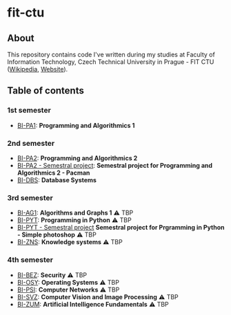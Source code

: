 # fit-ctu

## About
This repository contains code I've written during my studies at Faculty of Information Technology, Czech Technical University in Prague - FIT CTU ([Wikipedia](https://en.wikipedia.org/wiki/Faculty_of_Information_Technology,_Czech_Technical_University_in_Prague), [Website](https://fit.cvut.cz/cs)).

## Table of contents
### 1st semester
* [BI-PA1](/bi-pa1): **Programming and Algorithmics 1**

### 2nd semester
* [BI-PA2](/bi-pa2): **Programming and Algorithmics 2**
* [BI-PA2 - Semestral project](/bi-pa2-pacman): **Semestral project for Programming and Algorithmics 2 - Pacman**
* [BI-DBS](/bi-dbs): **Database Systems**

### 3rd semester
* [BI-AG1](/bi-ag1): **Algorithms and Graphs 1** :warning: TBP
* [BI-PYT](/bi-pyt): **Programming in Python** :warning: TBP
* [BI-PYT - Semestral project](/bi-pyt-simple-photoshop) **Semestral project for Prgramming in Python - Simple photoshop** :warning: TBP
* [BI-ZNS](/bi-zns): **Knowledge systems** :warning: TBP

### 4th semester
* [BI-BEZ](/bi-bez): **Security** :warning: TBP
* [BI-OSY](/bi-osy): **Operating Systems** :warning: TBP
* [BI-PSI](/bi-psi): **Computer Networks** :warning: TBP
* [BI-SVZ](/bi-svz): **Computer Vision and Image Processing** :warning: TBP
* [BI-ZUM](/bi-zum): **Artificial Intelligence Fundamentals** :warning: TBP
